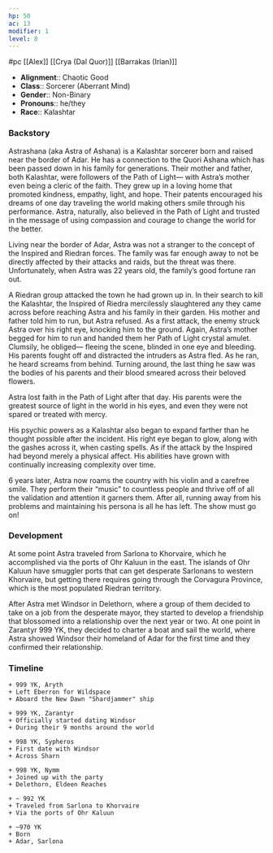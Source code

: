 ```yaml
---
hp: 50
ac: 13
modifier: 1
level: 8
---
```

#pc [[Alex]] [[Crya (Dal Quor)]] [[Barrakas (Irian)]]

* **Alignment**:: Chaotic Good
* **Class**:: Sorcerer (Aberrant Mind)
* **Gender**:: Non-Binary
* **Pronouns**:: he/they
* **Race**:: Kalashtar

### Backstory

Astrashana (aka Astra of Ashana) is a Kalashtar sorcerer born and raised near the border of Adar. He has a connection to the Quori Ashana which has been passed down in his family for generations. Their mother and father, both Kalashtar, were followers of the Path of Light— with Astra’s mother even being a cleric of the faith. They grew up in a loving home that promoted kindness, empathy, light, and hope. Their patents encouraged his dreams of one day traveling the world making others smile through his performance. Astra, naturally, also believed in the Path of Light and trusted in the message of using compassion and courage to change the world for the better.

Living near the border of Adar, Astra was not a stranger to the concept of the Inspired and Riedran forces. The family was far enough away to not be directly affected by their attacks and raids, but the threat was there. Unfortunately, when Astra was 22 years old, the family’s good fortune ran out.

A Riedran group attacked the town he had grown up in. In their search to kill the Kalashtar, the Inspired of Riedra mercilessly slaughtered any they came across before reaching Astra and his family in their garden. His mother and father told him to run, but Astra refused. As a first attack, the enemy struck Astra over his right eye, knocking him to the ground. Again, Astra’s mother begged for him to run and handed them her Path of Light crystal amulet. Clumsily, he obliged— fleeing the scene, blinded in one eye and bleeding. His parents fought off and distracted the intruders as Astra fled. As he ran, he heard screams from behind. Turning around, the last thing he saw was the bodies of his parents and their blood smeared across their beloved flowers.

Astra lost faith in the Path of Light after that day. His parents were the greatest source of light in the world in his eyes, and even they were not spared or treated with mercy.

His psychic powers as a Kalashtar also began to expand farther than he thought possible after the incident. His right eye began to glow, along with the gashes across it, when casting spells. As if the attack by the Inspired had beyond merely a physical affect. His abilities have grown with continually increasing complexity over time.

6 years later, Astra now roams the country with his violin and a carefree smile. They perform their “music” to countless people and thrive off of all the validation and attention it garners them. After all, running away from his problems and maintaining his persona is all he has left. The show must go on!

### Development

At some point Astra traveled from Sarlona to Khorvaire, which he accomplished via the ports of Ohr Kaluun in the east. The islands of Ohr Kaluun have smuggler ports that can get desperate Sarlonans to western Khorvaire, but getting there requires going through the Corvagura Province, which is the most populated Riedran territory.

After Astra met Windsor in Delethorn, where a group of them decided to take on a job from the desperate mayor, they started to develop a friendship that blossomed into a relationship over the next year or two. At one point in Zarantyr 999 YK, they decided to charter a boat and sail the world, where Astra showed Windsor their homeland of Adar for the first time and they confirmed their relationship.

### Timeline

```timeline
+ 999 YK, Aryth
+ Left Eberron for Wildspace
+ Aboard the New Dawn "Shardjammer" ship

+ 999 YK, Zarantyr
+ Officially started dating Windsor
+ During their 9 months around the world

+ 998 YK, Sypheros
+ First date with Windsor
+ Across Sharn

+ 998 YK, Nymm
+ Joined up with the party
+ Delethorn, Eldeen Reaches

+ ~ 992 YK
+ Traveled from Sarlona to Khorvaire
+ Via the ports of Ohr Kaluun

+ ~970 YK
+ Born
+ Adar, Sarlona
```